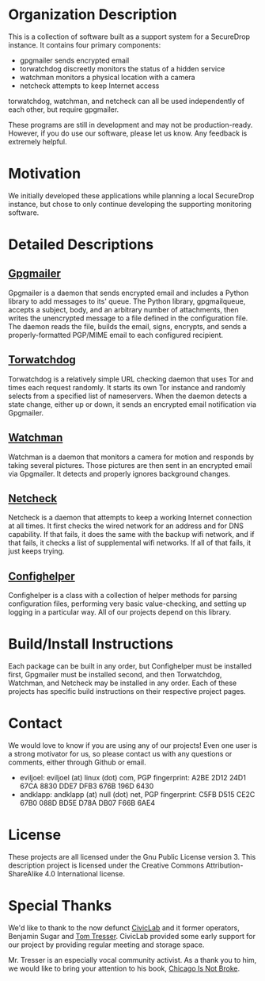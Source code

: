 # Organization Description
This is a collection of software built as a support system for a SecureDrop
instance. It contains four primary components: 

* gpgmailer sends encrypted email
* torwatchdog discreetly monitors the status of a hidden service
* watchman monitors a physical location with a camera
* netcheck attempts to keep Internet access

torwatchdog, watchman, and netcheck can all be used independently of each
other, but require gpgmailer.

These programs are still in development and may not be production-ready.
However, if you do use our software, please let us know. Any feedback is
extremely helpful.

# Motivation
We initially developed these applications while planning a local SecureDrop
instance, but chose to only continue developing the supporting monitoring
software.

# Detailed Descriptions

## [Gpgmailer](https://github.com/park-bench/gpgmailer)
Gpgmailer is a daemon that sends encrypted email and includes a Python library
to add messages to its' queue.  The Python library, gpgmailqueue, accepts a
subject, body, and an arbitrary number of attachments, then writes the
unencrypted message to a file defined in the configuration file. The daemon
reads the file, builds the email, signs, encrypts, and sends a
properly-formatted PGP/MIME email to each configured recipient.

## [Torwatchdog](https://github.com/park-bench/torwatchdog)
Torwatchdog is a relatively simple URL checking daemon that uses Tor and times
each request randomly. It starts its own Tor instance and randomly selects from
a specified list of nameservers. When the daemon detects a state change, either
up or down, it sends an encrypted email notification via Gpgmailer.

## [Watchman](https://github.com/park-bench/watchman)
Watchman is a daemon that monitors a camera for motion and responds by taking
several pictures. Those pictures are then sent in an encrypted email via
Gpgmailer. It detects and properly ignores background changes.

## [Netcheck](https://github.com/park-bench/netcheck)
Netcheck is a daemon that attempts to keep a working Internet connection at all
times. It first checks the wired network for an address and for DNS capability.
If that fails, it does the same with the backup wifi network, and if that
fails, it checks a list of supplemental wifi networks. If all of that fails, it
just keeps trying.

## [Confighelper](https://github.com/park-bench/confighelper)
Confighelper is a class with a collection of helper methods for parsing
configuration files, performing very basic value-checking, and setting up
logging in a particular way. All of our projects depend on this library.


# Build/Install Instructions
Each package can be built in any order, but Confighelper must be installed
first, Gpgmailer must be installed second, and then Torwatchdog, Watchman, and
Netcheck may be installed in any order. Each of these projects has specific
build instructions on their respective project pages.


# Contact
We would love to know if you are using any of our projects! Even one user is a
strong motivator for us, so please contact us with any questions or comments,
either through Github or email.

* eviljoel: eviljoel (at) linux (dot) com, PGP fingerprint: A2BE 2D12 24D1 67CA 8830  DDE7 DFB3 676B 196D 6430
* andklapp: andklapp (at) null (dot) net, PGP fingerprint: C5FB D515 CE2C 67B0 088D  BD5E D78A DB07 F66B 6AE4

# License
These projects are all licensed under the Gnu Public License version 3.  This
description project is licensed under the Creative Commons
Attribution-ShareAlike 4.0 International license.

# Special Thanks
We'd like to thank to the now defunct [CivicLab](http://www.civiclab.us/) and it former operators, Benjamin Sugar and [Tom Tresser](http://www.tresser.com/). CivicLab provided some early support for our project by providing regular meeting and storage space.

Mr. Tresser is an especially vocal community activist. As a thank you to him, we would like to bring your attention to his book, [Chicago Is Not Broke](http://wearenotbroke.org/).
